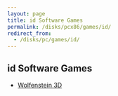 ```yaml
---
layout: page
title: id Software Games
permalink: /disks/pcx86/games/id/
redirect_from:
  - /disks/pc/games/id/
---
```


id Software Games
---

* [Wolfenstein 3D](wolf3d/)
